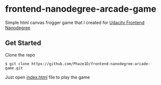 frontend-nanodegree-arcade-game
===============================

Simple html canvas frogger game that I created for [Udacity Frontend Nanodegree](https://www.udacity.com/course/front-end-web-developer-nanodegree--nd001)

## Get Started
Clone the repo

```
$ git clone https://github.com/Phaze1D/frontend-nanodegree-arcade-game.git
```

Just open [index.html](./index.html) file to play the game
